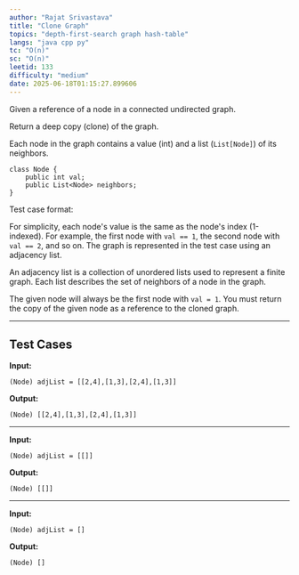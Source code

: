 ```yaml
---
author: "Rajat Srivastava"
title: "Clone Graph"
topics: "depth-first-search graph hash-table"
langs: "java cpp py"
tc: "O(n)"
sc: "O(n)"
leetid: 133
difficulty: "medium"
date: 2025-06-18T01:15:27.899606
---
```


Given a reference of a node in a connected undirected graph.

Return a deep copy (clone) of the graph.

Each node in the graph contains a value (int) and a list (`List[Node]`) of its neighbors.
```
class Node {
    public int val;
    public List<Node> neighbors;
}
```

Test case format:

For simplicity, each node's value is the same as the node's index (1-indexed). 
For example, the first node with `val == 1`, the second node with `val == 2`, and so on. 
The graph is represented in the test case using an adjacency list.

An adjacency list is a collection of unordered lists used to represent a finite graph. 
Each list describes the set of neighbors of a node in the graph.

The given node will always be the first node with `val = 1`. You must return the copy of the given node as a reference to the cloned graph.

---

## Test Cases

**Input:**
```
(Node) adjList = [[2,4],[1,3],[2,4],[1,3]]
```

**Output:**
```
(Node) [[2,4],[1,3],[2,4],[1,3]]
```

---

**Input:**
```
(Node) adjList = [[]]
```

**Output:**
```
(Node) [[]]
```

---

**Input:**
```
(Node) adjList = []
```

**Output:**
```
(Node) []
```
